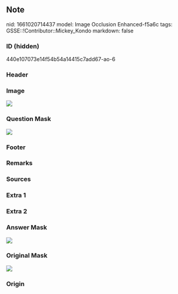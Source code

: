 ## Note
nid: 1661020714437
model: Image Occlusion Enhanced-f5a6c
tags: GSSE::!Contributor::Mickey_Kondo
markdown: false

### ID (hidden)
440e107073e14f54b54a14415c7add67-ao-6

### Header


### Image
<img src="tmpu9ljuxog.png">

### Question Mask
<img src="440e107073e14f54b54a14415c7add67-ao-6-Q.svg">

### Footer


### Remarks


### Sources


### Extra 1


### Extra 2


### Answer Mask
<img src="440e107073e14f54b54a14415c7add67-ao-6-A.svg">

### Original Mask
<img src="440e107073e14f54b54a14415c7add67-ao-O.svg">

### Origin

